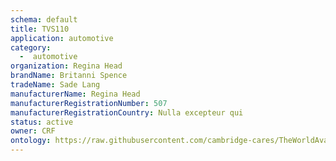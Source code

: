```yaml
---
schema: default
title: TVS110
application: automotive
category:
  -  automotive
organization: Regina Head
brandName: Britanni Spence
tradeName: Sade Lang
manufacturerName: Regina Head
manufacturerRegistrationNumber: 507
manufacturerRegistrationCountry: Nulla excepteur qui 
status: active
owner: CRF
ontology: https://raw.githubusercontent.com/cambridge-cares/TheWorldAvatar/dev-composite-materials-ontology/JPS_Ontology/ontology/ontomatpassport/ontomatpassport.owl
---
```

